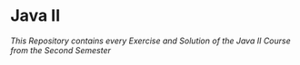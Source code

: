 # Java II
*This Repository contains every Exercise and Solution of the Java II Course from the Second Semester*
